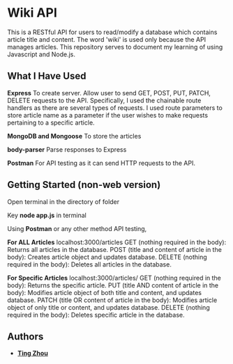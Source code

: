 # Wiki API
This is a RESTful API for users to read/modify a database which contains article title and content. The word 'wiki' is used only because the API manages articles.
This repository serves to document my learning of using Javascript and Node.js. 


## What I Have Used

**Express**
To create server.
Allow user to send GET, POST, PUT, PATCH, DELETE requests to the API. 
Specifically, I used the chainable route handlers as there are several types of requests.
I used route parameters to store article name as a parameter if the user wishes to make requests pertaining to a specific article.

**MongoDB and Mongoose**
To store the articles

**body-parser**
Parse responses to Express

**Postman**
For API testing as it can send HTTP requests to the API.


## Getting Started (non-web version)
Open terminal in the directory of folder

Key **node app.js** in terminal

Using **Postman** or any other method API testing, 

**For ALL Articles** localhost:3000/articles
GET (nothing required in the body): Returns all articles in the database.
POST (title and content of article in the body): Creates article object and updates database.
DELETE (nothing required in the body): Deletes all articles in the database.

**For Specific Articles** localhost:3000/articles/**<articleName>**
GET (nothing required in the body): Returns the specific article.
PUT (title AND content of article in the body): Modifies article object of both title and content, and updates database.
PATCH (title OR content of article in the body): Modifies article object of only title or content, and updates database.
DELETE (nothing required in the body): Deletes specific article in the database.

## Authors

* **[Ting Zhou](https://github.com/tingzhouu)**
